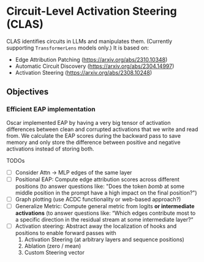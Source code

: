 # Circuit-Level Activation Steering (CLAS)

CLAS identifies circuits in LLMs and manipulates them. (Currently supporting `TransformerLens` models only.) It is based on:
- Edge Attribution Patching (https://arxiv.org/abs/2310.10348)
- Automatic Circuit Discovery (https://arxiv.org/abs/2304.14997)
- Activation Steering (https://arxiv.org/abs/2308.10248)

## Objectives
### Efficient EAP implementation
Oscar implemented EAP by having a very big tensor of activation differences between clean and corrupted activations that we write and read from. We calculate the EAP scores during the backward pass to save memory and only store the difference between positive and negative activations instead of storing both.

TODOs
- [ ] Consider Attn -> MLP edges of the same layer
- [ ] Positional EAP: Compute edge attribution scores across different positions (to answer questions like: "Does the token *bomb* at some middle position in the prompt have a high impact on the final position?")
- [ ] Graph plotting (use ACDC functionality or web-based approach?)
- [ ] Generalize Metric: Compute general metric from logits **or intermediate activations** (to answer questions like: “Which edges contribute most to a specific direction in the residual stream at some intermediate layer?“
- [ ] Activation steering: Abstract away the localization of hooks and positions to enable forward passes with
    1. Activation Steering (at arbitrary layers and sequence positions)
    2. Ablation (zero / mean)
    3. Custom Steering vector

